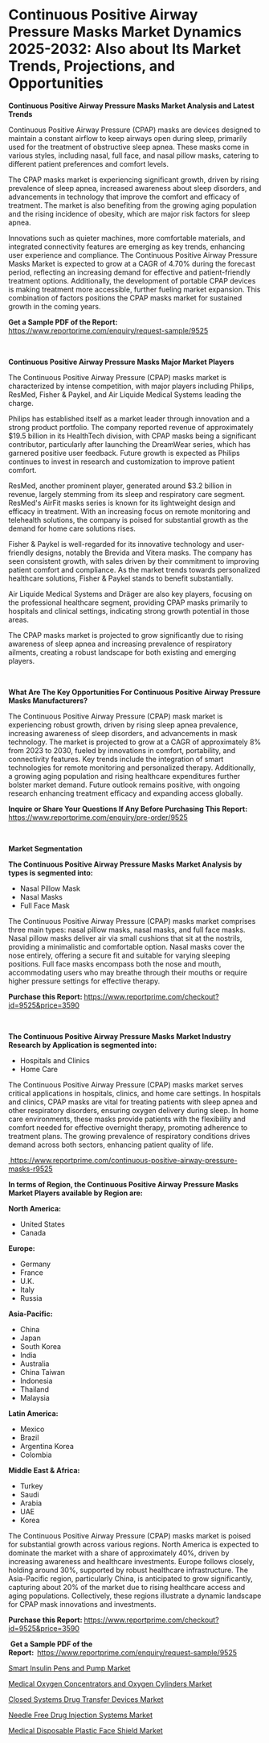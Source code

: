 <p><h1>Continuous Positive Airway Pressure Masks Market Dynamics 2025-2032: Also about Its Market Trends, Projections, and Opportunities</h1></p><p><strong>Continuous Positive Airway Pressure Masks Market Analysis and Latest Trends</strong></p>
<p><p>Continuous Positive Airway Pressure (CPAP) masks are devices designed to maintain a constant airflow to keep airways open during sleep, primarily used for the treatment of obstructive sleep apnea. These masks come in various styles, including nasal, full face, and nasal pillow masks, catering to different patient preferences and comfort levels.</p><p>The CPAP masks market is experiencing significant growth, driven by rising prevalence of sleep apnea, increased awareness about sleep disorders, and advancements in technology that improve the comfort and efficacy of treatment. The market is also benefiting from the growing aging population and the rising incidence of obesity, which are major risk factors for sleep apnea.</p><p>Innovations such as quieter machines, more comfortable materials, and integrated connectivity features are emerging as key trends, enhancing user experience and compliance. The Continuous Positive Airway Pressure Masks Market is expected to grow at a CAGR of 4.70% during the forecast period, reflecting an increasing demand for effective and patient-friendly treatment options. Additionally, the development of portable CPAP devices is making treatment more accessible, further fueling market expansion. This combination of factors positions the CPAP masks market for sustained growth in the coming years.</p></p>
<p><strong>Get a Sample PDF of the Report:&nbsp;</strong> <a href="https://www.reportprime.com/enquiry/request-sample/9525?utm_campaign=48&utm_medium=2&utm_source=Github&utm_content=ia&utm_term=20032025&utm_id=continuous-positive-airway-pressure-masks">https://www.reportprime.com/enquiry/request-sample/9525</a></p>
<p>&nbsp;</p>
<p><strong>Continuous Positive Airway Pressure Masks Major Market Players</strong></p>
<p><p>The Continuous Positive Airway Pressure (CPAP) masks market is characterized by intense competition, with major players including Philips, ResMed, Fisher & Paykel, and Air Liquide Medical Systems leading the charge. </p><p>Philips has established itself as a market leader through innovation and a strong product portfolio. The company reported revenue of approximately $19.5 billion in its HealthTech division, with CPAP masks being a significant contributor, particularly after launching the DreamWear series, which has garnered positive user feedback. Future growth is expected as Philips continues to invest in research and customization to improve patient comfort.</p><p>ResMed, another prominent player, generated around $3.2 billion in revenue, largely stemming from its sleep and respiratory care segment. ResMed's AirFit masks series is known for its lightweight design and efficacy in treatment. With an increasing focus on remote monitoring and telehealth solutions, the company is poised for substantial growth as the demand for home care solutions rises.</p><p>Fisher & Paykel is well-regarded for its innovative technology and user-friendly designs, notably the Brevida and Vitera masks. The company has seen consistent growth, with sales driven by their commitment to improving patient comfort and compliance. As the market trends towards personalized healthcare solutions, Fisher & Paykel stands to benefit substantially.</p><p>Air Liquide Medical Systems and Dräger are also key players, focusing on the professional healthcare segment, providing CPAP masks primarily to hospitals and clinical settings, indicating strong growth potential in those areas.</p><p>The CPAP masks market is projected to grow significantly due to rising awareness of sleep apnea and increasing prevalence of respiratory ailments, creating a robust landscape for both existing and emerging players.</p></p>
<p>&nbsp;</p>
<p><strong>What Are The Key Opportunities For Continuous Positive Airway Pressure Masks Manufacturers?</strong></p>
<p><p>The Continuous Positive Airway Pressure (CPAP) mask market is experiencing robust growth, driven by rising sleep apnea prevalence, increasing awareness of sleep disorders, and advancements in mask technology. The market is projected to grow at a CAGR of approximately 8% from 2023 to 2030, fueled by innovations in comfort, portability, and connectivity features. Key trends include the integration of smart technologies for remote monitoring and personalized therapy. Additionally, a growing aging population and rising healthcare expenditures further bolster market demand. Future outlook remains positive, with ongoing research enhancing treatment efficacy and expanding access globally.</p></p>
<p><strong>Inquire or Share Your Questions If Any Before Purchasing This Report:</strong> <a href="https://www.reportprime.com/enquiry/pre-order/9525?utm_campaign=48&utm_medium=2&utm_source=Github&utm_content=ia&utm_term=20032025&utm_id=continuous-positive-airway-pressure-masks">https://www.reportprime.com/enquiry/pre-order/9525</a></p>
<p>&nbsp;</p>
<p><strong>Market Segmentation</strong></p>
<p><strong>The Continuous Positive Airway Pressure Masks Market Analysis by types is segmented into:</strong></p>
<p><ul><li>Nasal Pillow Mask</li><li>Nasal Masks</li><li>Full Face Mask</li></ul></p>
<p><p>The Continuous Positive Airway Pressure (CPAP) masks market comprises three main types: nasal pillow masks, nasal masks, and full face masks. Nasal pillow masks deliver air via small cushions that sit at the nostrils, providing a minimalistic and comfortable option. Nasal masks cover the nose entirely, offering a secure fit and suitable for varying sleeping positions. Full face masks encompass both the nose and mouth, accommodating users who may breathe through their mouths or require higher pressure settings for effective therapy.</p></p>
<p><strong>Purchase this Report:&nbsp;</strong><a href="https://www.reportprime.com/checkout?id=9525&price=3590&utm_campaign=48&utm_medium=2&utm_source=Github&utm_content=ia&utm_term=20032025&utm_id=continuous-positive-airway-pressure-masks">https://www.reportprime.com/checkout?id=9525&price=3590</a></p>
<p>&nbsp;</p>
<p><strong>The Continuous Positive Airway Pressure Masks Market Industry Research by Application is segmented into:</strong></p>
<p><ul><li>Hospitals and Clinics</li><li>Home Care</li></ul></p>
<p><p>The Continuous Positive Airway Pressure (CPAP) masks market serves critical applications in hospitals, clinics, and home care settings. In hospitals and clinics, CPAP masks are vital for treating patients with sleep apnea and other respiratory disorders, ensuring oxygen delivery during sleep. In home care environments, these masks provide patients with the flexibility and comfort needed for effective overnight therapy, promoting adherence to treatment plans. The growing prevalence of respiratory conditions drives demand across both sectors, enhancing patient quality of life.</p></p>
<p><a href="https://www.reportprime.com/continuous-positive-airway-pressure-masks-r9525?utm_campaign=48&utm_medium=2&utm_source=Github&utm_content=ia&utm_term=20032025&utm_id=continuous-positive-airway-pressure-masks">&nbsp;https://www.reportprime.com/continuous-positive-airway-pressure-masks-r9525</a></p>
<p><strong>In terms of Region, the Continuous Positive Airway Pressure Masks Market Players available by Region are:</strong></p>
<p>
    <p> <strong> North America: </strong>
        <ul>
            <li>United States</li>
            <li>Canada</li>
        </ul>
        </p> 
    <p> <strong> Europe: </strong>
        <ul>
            <li>Germany</li>
            <li>France</li>
            <li>U.K.</li>
            <li>Italy</li>
            <li>Russia</li>
        </ul>
        </p> 
    <p> <strong> Asia-Pacific: </strong>
        <ul>
            <li>China</li>
            <li>Japan</li>
            <li>South Korea</li>
            <li>India</li>
            <li>Australia</li>
            <li>China Taiwan</li>
            <li>Indonesia</li>
            <li>Thailand</li>
            <li>Malaysia</li>
        </ul>
        </p> 
    <p> <strong> Latin America: </strong>
        <ul>
            <li>Mexico</li>
            <li>Brazil</li>
            <li>Argentina Korea</li>
            <li>Colombia</li>
        </ul>
        </p> 
    <p> <strong> Middle East & Africa: </strong>
        <ul>
            <li>Turkey</li>
            <li>Saudi</li>
            <li>Arabia</li>
            <li>UAE</li>
            <li>Korea</li>
        </ul>
    </p>
    </p>
<p><p>The Continuous Positive Airway Pressure (CPAP) masks market is poised for substantial growth across various regions. North America is expected to dominate the market with a share of approximately 40%, driven by increasing awareness and healthcare investments. Europe follows closely, holding around 30%, supported by robust healthcare infrastructure. The Asia-Pacific region, particularly China, is anticipated to grow significantly, capturing about 20% of the market due to rising healthcare access and aging populations. Collectively, these regions illustrate a dynamic landscape for CPAP mask innovations and investments.</p></p>
<p><strong>Purchase this Report: </strong><a href="https://www.reportprime.com/checkout?id=9525&price=3590&utm_campaign=48&utm_medium=2&utm_source=Github&utm_content=ia&utm_term=20032025&utm_id=continuous-positive-airway-pressure-masks">https://www.reportprime.com/checkout?id=9525&price=3590</a></p>
<p>&nbsp;<strong>Get a Sample PDF of the Report:&nbsp;&nbsp;</strong><a href="https://www.reportprime.com/enquiry/request-sample/9525?utm_campaign=48&utm_medium=2&utm_source=Github&utm_content=ia&utm_term=20032025&utm_id=continuous-positive-airway-pressure-masks">https://www.reportprime.com/enquiry/request-sample/9525</a></p>
<p><strong></strong></p>
<p><p><a href="https://github.com/zymerivarrik6/Market-Research-Report-List-1/blob/main/smart-insulin-pens-and-pump-market.md?utm_campaign=48&utm_medium=2&utm_source=Github&utm_content=ia&utm_term=20032025&utm_id=continuous-positive-airway-pressure-masks">Smart Insulin Pens and Pump Market</a></p><p><a href="https://github.com/djihencygnel74/Market-Research-Report-List-1/blob/main/medical-oxygen-concentrators-and-oxygen-cylinders-market.md?utm_campaign=48&utm_medium=2&utm_source=Github&utm_content=ia&utm_term=20032025&utm_id=continuous-positive-airway-pressure-masks">Medical Oxygen Concentrators and Oxygen Cylinders Market</a></p><p><a href="https://github.com/berkemiars2j/Market-Research-Report-List-1/blob/main/closed-systems-drug-transfer-devices-market.md?utm_campaign=48&utm_medium=2&utm_source=Github&utm_content=ia&utm_term=20032025&utm_id=continuous-positive-airway-pressure-masks">Closed Systems Drug Transfer Devices Market</a></p><p><a href="https://github.com/messonmengen75/Market-Research-Report-List-1/blob/main/needle-free-drug-injection-systems-market.md?utm_campaign=48&utm_medium=2&utm_source=Github&utm_content=ia&utm_term=20032025&utm_id=continuous-positive-airway-pressure-masks">Needle Free Drug Injection Systems Market</a></p><p><a href="https://github.com/kaforarvero/Market-Research-Report-List-1/blob/main/medical-disposable-plastic-face-shield-market.md?utm_campaign=48&utm_medium=2&utm_source=Github&utm_content=ia&utm_term=20032025&utm_id=continuous-positive-airway-pressure-masks">Medical Disposable Plastic Face Shield Market</a></p></p>